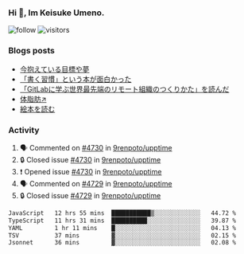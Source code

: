### Hi 👋, Im Keisuke Umeno.

<!--
**9renpoto/9renpoto** is a ✨ _special_ ✨ repository because its `README.md` (this file) appears on your GitHub profile.

Here are some ideas to get you started:

- 🔭 I’m currently working on ...
- 🌱 I’m currently learning ...
- 👯 I’m looking to collaborate on ...
- 🤔 I’m looking for help with ...
- 💬 Ask me about ...
- 📫 How to reach me: ...
- 😄 Pronouns: ...
- ⚡ Fun fact: ...
-->

![follow](https://img.shields.io/github/followers/9renpoto?label=Follow&style=social)
![visitors](https://komarev.com/ghpvc/?username=9renpoto&label=Profile%20views&color=0e75b6&style=flat)

### Blogs posts

<!-- BLOG-POST-LIST:START -->
- [今抱えている目標や夢](https://9renpoto.win/entry/2024/12/02/objective)
- [「書く習慣」という本が面白かった](https://9renpoto.win/entry/2024/11/11/leave_a_feeling_sad)
- [「GitLabに学ぶ世界最先端のリモート組織のつくりかた」を読んだ](https://9renpoto.win/entry/2024/09/10/remote_organization)
- [体脂肪↗](https://9renpoto.win/entry/2024/08/12/gaining_fat)
- [絵本を読む](https://9renpoto.win/entry/2024/07/26/picture_book)
<!-- BLOG-POST-LIST:END -->

### Activity

<!--START_SECTION:activity-->
1. 🗣 Commented on [#4730](https://github.com/9renpoto/upptime/issues/4730#issuecomment-2539715211) in [9renpoto/upptime](https://github.com/9renpoto/upptime)
2. 🔒 Closed issue [#4730](https://github.com/9renpoto/upptime/issues/4730) in [9renpoto/upptime](https://github.com/9renpoto/upptime)
3. ❗ Opened issue [#4730](https://github.com/9renpoto/upptime/issues/4730) in [9renpoto/upptime](https://github.com/9renpoto/upptime)
4. 🗣 Commented on [#4729](https://github.com/9renpoto/upptime/issues/4729#issuecomment-2539632700) in [9renpoto/upptime](https://github.com/9renpoto/upptime)
5. 🔒 Closed issue [#4729](https://github.com/9renpoto/upptime/issues/4729) in [9renpoto/upptime](https://github.com/9renpoto/upptime)
<!--END_SECTION:activity-->

<!--START_SECTION:waka-->

```txt
JavaScript   12 hrs 55 mins  ███████████▒░░░░░░░░░░░░░   44.72 %
TypeScript   11 hrs 31 mins  ██████████░░░░░░░░░░░░░░░   39.87 %
YAML         1 hr 11 mins    █░░░░░░░░░░░░░░░░░░░░░░░░   04.13 %
TSV          37 mins         ▓░░░░░░░░░░░░░░░░░░░░░░░░   02.15 %
Jsonnet      36 mins         ▓░░░░░░░░░░░░░░░░░░░░░░░░   02.08 %
```

<!--END_SECTION:waka-->

